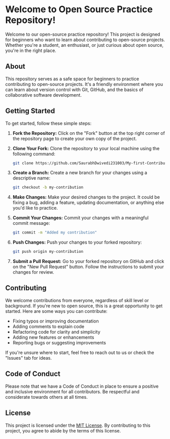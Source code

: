 # Welcome to Open Source Practice Repository!

Welcome to our open-source practice repository! This project is designed for beginners who want to learn about contributing to open-source projects. Whether you're a student, an enthusiast, or just curious about open source, you're in the right place.

## About

This repository serves as a safe space for beginners to practice contributing to open-source projects. It's a friendly environment where you can learn about version control with Git, GitHub, and the basics of collaborative software development.

## Getting Started

To get started, follow these simple steps:

1. **Fork the Repository:** Click on the "Fork" button at the top right corner of the repository page to create your own copy of the project.

2. **Clone Your Fork:** Clone the repository to your local machine using the following command:
   ```bash
   git clone https://github.com/SaurabhDwivedi231003/My-first-Contribution.git

3. **Create a Branch:** Create a new branch for your changes using a descriptive name:
   ```bash
   git checkout -b my-contribution
   ```

4. **Make Changes:** Make your desired changes to the project. It could be fixing a bug, adding a feature, updating documentation, or anything else you'd like to practice.

5. **Commit Your Changes:** Commit your changes with a meaningful commit message:
   ```bash
   git commit -m "Added my contribution"
   ```

6. **Push Changes:** Push your changes to your forked repository:
   ```bash
   git push origin my-contribution
   ```

7. **Submit a Pull Request:** Go to your forked repository on GitHub and click on the "New Pull Request" button. Follow the instructions to submit your changes for review.

## Contributing

We welcome contributions from everyone, regardless of skill level or background. If you're new to open source, this is a great opportunity to get started. Here are some ways you can contribute:

- Fixing typos or improving documentation
- Adding comments to explain code
- Refactoring code for clarity and simplicity
- Adding new features or enhancements
- Reporting bugs or suggesting improvements

If you're unsure where to start, feel free to reach out to us or check the "Issues" tab for ideas.

## Code of Conduct

Please note that we have a Code of Conduct in place to ensure a positive and inclusive environment for all contributors. Be respectful and considerate towards others at all times.

## License

This project is licensed under the [MIT License](LICENSE). By contributing to this project, you agree to abide by the terms of this license.
